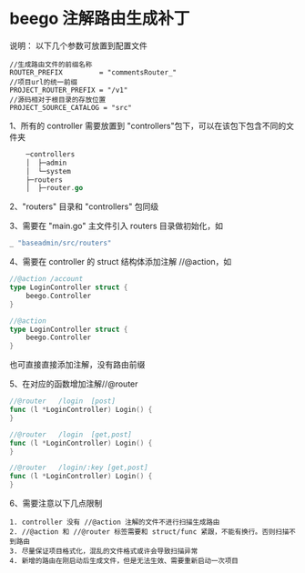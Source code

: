 # beego 注解路由生成补丁

说明：
    以下几个参数可放置到配置文件
    
```
//生成路由文件的前缀名称
ROUTER_PREFIX         = "commentsRouter_"
//项目url的统一前缀
PROJECT_ROUTER_PREFIX = "/v1"
//源码相对于根目录的存放位置
PROJECT_SOURCE_CATALOG = "src"  
```  
1、所有的 controller 需要放置到 "controllers"包下，可以在该包下包含不同的文件夹 
```go
    ─controllers
    │  ├─admin
    │  └─system
    ├─routers
    │  ├─router.go
```    

2、"routers" 目录和 "controllers" 包同级

3、需要在 "main.go" 主文件引入 routers 目录做初始化，如
```go
_ "baseadmin/src/routers"
```

4、需要在 controller 的 struct 结构体添加注解 //@action，如
```go
//@action /account
type LoginController struct {
    beego.Controller
}

//@action 
type LoginController struct {
    beego.Controller
}
```
也可直接直接添加注解，没有路由前缀

5、在对应的函数增加注解//@router
```go
//@router	/login	[post]
func (l *LoginController) Login() {
}

//@router	/login	[get,post]
func (l *LoginController) Login() {
}

//@router	/login/:key	[get,post]
func (l *LoginController) Login() {
}

```

6、需要注意以下几点限制
    
    1. controller 没有 //@action 注解的文件不进行扫描生成路由
    2. //@action 和 //@router 标签需要和 struct/func 紧跟，不能有换行。否则扫描不到路由
    3. 尽量保证项目格式化，混乱的文件格式或许会导致扫描异常
    4. 新增的路由在刚启动后生成文件，但是无法生效、需要重新启动一次项目